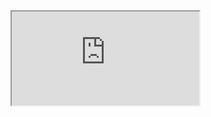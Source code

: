<script type="application/javascript">

function resizeIFrameToFitContent( iFrame ) {

    iFrame.width  = iFrame.contentWindow.document.body.scrollWidth;
    iFrame.height = iFrame.contentWindow.document.body.scrollHeight;
}

window.addEventListener('DOMContentLoaded', function(e) {

    var iFrame = document.getElementById( 'frame' );
    resizeIFrameToFitContent( iFrame );

    // or, to resize all iframes:
    //var iframes = document.querySelectorAll("iframe");
    //for( var i = 0; i < iframes.length; i++) {
    //    resizeIFrameToFitContent( iframes[i] );
    //}
} );

</script>

<iframe src="https://fastfintech.github.io/FFT.TimeStamps/index.html" id="frame"></iframe>

